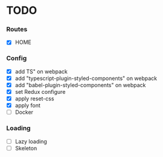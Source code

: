 # TODO

### Routes

- [x] HOME

### Config

- [x] add TS" on webpack
- [x] add "typescript-plugin-styled-components" on webpack
- [x] add "babel-plugin-styled-components" on webpack
- [x] set Redux configure
- [x] apply reset-css
- [x] apply font
- [ ] Docker

### Loading

- [ ] Lazy loading
- [ ] Skeleton
